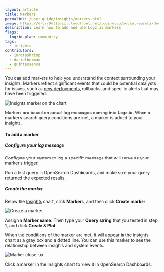 ```yaml
---
layout: article
title: Markers
permalink: /user-guide/insights/markers.html
image: https://dytvr9ot2sszz.cloudfront.net/logz-docs/social-assets/docs-social.jpg
description: Learn how to add and use Logz.io markers
flags:
  logzio-plan: community
tags:
  - insights
contributors:
  - imnotashrimp
  - danielberman
  - quintessence
---
```



You can add markers to help you understand the context surrounding your insights. Markers reflect significant events that could be potential catalysts for issues, such as [new deployments](/user-guide/insights/exceptions/deployments.html), rollbacks, and specific alerts that may have been triggered.

![Insights marker on the chart](https://dytvr9ot2sszz.cloudfront.net/logz-docs/insights/insights--marker-on-chart.png)

Markers are based on actual log messages coming into Logz.io. When a marker’s search query conditions are met, a marker is added to your insights.

#### To add a marker

<div class="tasklist">

##### Configure your log message

Configure your system to log a specific message that will serve as your marker's trigger.

Run a test query in OpenSearch Dashboards, and make sure your query returned the expected results.

##### Create the marker

Below the [Insights](https://app.logz.io/#/dashboard/insights) chart, click **Markers**, and then click **<i class="li li-plus"></i> Create marker**

![Create a marker](https://dytvr9ot2sszz.cloudfront.net/logz-docs/insights/insights--create-marker.png)

Assign a **Marker name**. Then type your **Query string** that you tested in step 1, and click **Create & Plot**.

</div>

When the conditions of the marker are met, it will appear in the insights chart as a gray box and a dotted line. You can use this marker to see the relationship between insights and system events.

![Marker close-up](https://dytvr9ot2sszz.cloudfront.net/logz-docs/insights/insights--marker-close-up.png)

Click a marker in the insights chart to view it in OpenSearch Dashboards.